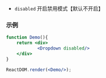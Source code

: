 - `disabled` 开启禁用模式【默认不开启】

### 示例

<!--start-code-->

```jsx
function Demo(){
    return <div>
            <Dropdown disabled/>
    </div>
}

ReactDOM.render(<Demo/>);
```

<!--end-code-->
